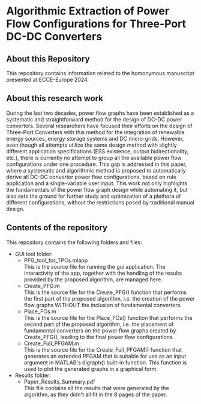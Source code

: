 # Algorithmic Extraction of Power Flow Configurations for Three-Port DC-DC Converters

## About this Repository

This repository contains information related to the homonymous manuscript presented at ECCE-Europe 2024.

## About this research work

During the last two decades, power flow graphs have been established as a systematic and straightforward method for the design of DC-DC power converters. Several researchers have focused their efforts on the design of Three-Port Converters with this method for the integration of renewable energy sources, energy storage systems and DC micro-grids. However, even though all attempts utilize the same design method with slightly different application specifications (ESS existence, output bidirectionality, etc.), there is currently no attempt to group all the available power flow configurations under one procedure. This gap is addressed in this paper, where a systematic and algorithmic method is proposed to automatically derive all DC-DC converter power flow configurations, based on rule application and a single-variable user input. This work not only highlights the fundamentals of the power flow graph design while automating it, but also sets the ground for further study and optimization of a plethora of different configurations, without the restrictions posed by traditional manual design.

## Contents of the repository

This repository contains the following folders and files:
- GUI tool folder:
  -   PFG_tool_for_TPCs.mlapp\
      This is the source file for running the gui application. The interactivity of the app, together with the handling of the results provided by the proposed algorithm, are managed here.
  -   Create_PFG.m\
      This is the source file for the Create_PFG() function that performs the first part of the proposed algorithm, i.e. the creation of the power flow graphs WITHOUT the inclusion of fundamental converters. 
  -   Place_FCs.m\
      This is the source file for the Place_FCs() function that performs the second part pf the proposed algorithm, i.e. the placement of fundamental converters on the power flow graphs created by Create_PFG(), leading to the final power flow configurations.
  -   Create_Full_PFGAM.m\
      This is the source file for the Create_Full_PFGAM() function that generates an extended PFGAM that is suitable for use as an input argument in MATLAB's digraph() built-in function. This function is used to plot the generated graphs in a graphical form.
- Results folder:
  -   Paper_Results_Summary.pdf\
      This file contains all the results that were generated by the algorithm, as they didn't all fit in the 8 pages of the paper.
